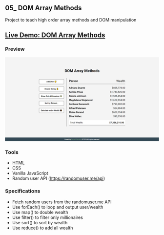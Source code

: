 ## 05_ DOM Array Methods

Project to teach high order array methods and DOM manipulation

## [Live Demo: DOM Array Methods](https://05-dom-array-methods-gdbecker.replit.app/)

### Preview

!["HomePage"](./HomePage.png)

### Tools
- HTML
- CSS
- Vanilla JavaScript
- Random user API (https://randomuser.me/api)

### Specifications
- Fetch random users from the randomuser.me API
- Use forEach() to loop and output user/wealth
- Use map() to double wealth
- Use filter() to filter only millionaires
- Use sort() to sort by wealth
- Use reduce() to add all wealth